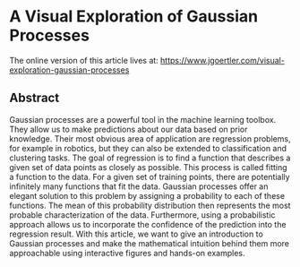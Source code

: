 # A Visual Exploration of Gaussian Processes

The online version of this article lives at: https://www.jgoertler.com/visual-exploration-gaussian-processes

## Abstract

Gaussian processes are a powerful tool in the machine learning toolbox.
They allow us to make predictions about our data based on prior knowledge.
Their most obvious area of application are regression problems, for example in robotics, but they can also be extended to classification and clustering tasks.
The goal of regression is to find a function that describes a given set of data points as closely as possible.
This process is called fitting a function to the data.
For a given set of training points, there are potentially infinitely many functions that fit the data.
Gaussian processes offer an elegant solution to this problem by assigning a probability to each of these functions.
The mean of this probability distribution then represents the most probable characterization of the data.
Furthermore, using a probabilistic approach allows us to incorporate the confidence of the prediction into the regression result. 
With this article, we want to give an introduction to Gaussian processes and make the mathematical intuition behind them more approachable using interactive figures and hands-on examples.


